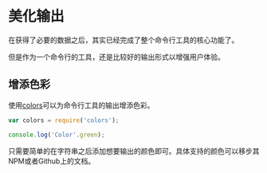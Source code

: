 # 美化输出

在获得了必要的数据之后，其实已经完成了整个命令行工具的核心功能了。

但是作为一个命令行的工具，还是比较好的输出形式以增强用户体验。

## 增添色彩

使用[colors](https://www.npmjs.com/package/colors)可以为命令行工具的输出增添色彩。

```js
var colors = require('colors');

console.log('Color'.green);
```

只需要简单的在字符串之后添加想要输出的颜色即可。具体支持的颜色可以移步其NPM或者Github上的文档。
